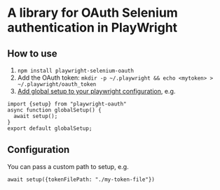 # A library for OAuth Selenium authentication in PlayWright

## How to use
1. `npm install playwright-selenium-oauth`
2. Add the OAuth token: `mkdir -p ~/.playwright && echo <mytoken> > ~/.playwright/oauth_token`
3. [Add global setup to your playwright configuration](https://playwright.dev/docs/test-global-setup-teardown#configure-globalsetup-and-globalteardown), e.g.
```
import {setup} from "playwright-oauth"
async function globalSetup() {
  await setup();
}
export default globalSetup;
```

## Configuration
You can pass a custom path to setup, e.g.
```
await setup({tokenFilePath: "./my-token-file"})
```
